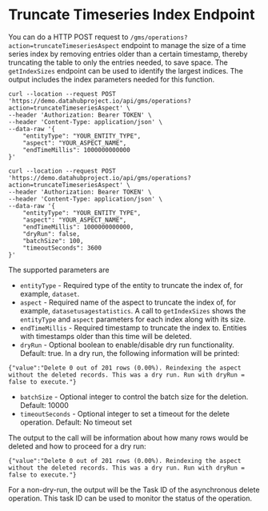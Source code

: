# Truncate Timeseries Index Endpoint

You can do a HTTP POST request to `/gms/operations?action=truncateTimeseriesAspect` endpoint to manage the size of a time series index by removing entries older than a certain timestamp, thereby truncating the table to only the entries needed, to save space. The `getIndexSizes` endpoint can be used to identify the largest indices. The output includes the index parameters needed for this function.

```
curl --location --request POST 'https://demo.datahubproject.io/api/gms/operations?action=truncateTimeseriesAspect' \
--header 'Authorization: Bearer TOKEN' \
--header 'Content-Type: application/json' \
--data-raw '{
    "entityType": "YOUR_ENTITY_TYPE",
    "aspect": "YOUR_ASPECT_NAME",
    "endTimeMillis": 1000000000000
}'

curl --location --request POST 'https://demo.datahubproject.io/api/gms/operations?action=truncateTimeseriesAspect' \
--header 'Authorization: Bearer TOKEN' \
--header 'Content-Type: application/json' \
--data-raw '{
    "entityType": "YOUR_ENTITY_TYPE",
    "aspect": "YOUR_ASPECT_NAME",
    "endTimeMillis": 1000000000000,
    "dryRun": false,
    "batchSize": 100,
    "timeoutSeconds": 3600
}'
```

The supported parameters are

- `entityType` - Required type of the entity to truncate the index of, for example, `dataset`.
- `aspect` - Required name of the aspect to truncate the index of, for example, `datasetusagestatistics`. A call to `getIndexSizes` shows the `entityType` and `aspect` parameters for each index along with its size.
- `endTimeMillis` - Required timestamp to truncate the index to. Entities with timestamps older than this time will be deleted.
- `dryRun` - Optional boolean to enable/disable dry run functionality. Default: true. In a dry run, the following information will be printed:

```
{"value":"Delete 0 out of 201 rows (0.00%). Reindexing the aspect without the deleted records. This was a dry run. Run with dryRun = false to execute."}
```

- `batchSize` - Optional integer to control the batch size for the deletion. Default: 10000
- `timeoutSeconds` - Optional integer to set a timeout for the delete operation. Default: No timeout set

The output to the call will be information about how many rows would be deleted and how to proceed for a dry run:

```
{"value":"Delete 0 out of 201 rows (0.00%). Reindexing the aspect without the deleted records. This was a dry run. Run with dryRun = false to execute."}
```

For a non-dry-run, the output will be the Task ID of the asynchronous delete operation. This task ID can be used to monitor the status of the operation.
